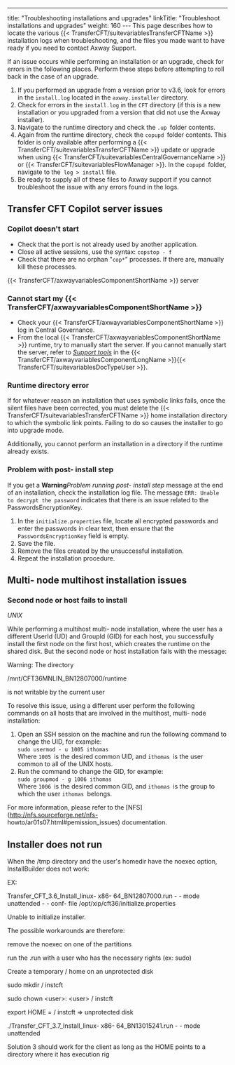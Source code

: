 ---
title: "Troubleshooting installations and upgrades"
linkTitle: "Troubleshoot installations and upgrades"
weight: 160
--- This page describes how to locate the various {{< TransferCFT/suitevariablesTransferCFTName  >}} installation logs when troubleshooting, and the files you made want to have ready if you need to contact Axway Support.

If an issue occurs while performing an installation or an upgrade, check for errors in the following places. Perform these steps before attempting to roll back in the case of an upgrade.

1. If you performed an upgrade from a version prior to v3.6, look for errors in the `install.log` located in the `axway.installer` directory.
1. Check for errors in the `install.log` in the `CFT` directory (if this is a new installation or you upgraded from a version that did not use the Axway installer).
1. Navigate to the runtime directory and check the `.up `folder contents.
1. Again from the runtime directory, check the `copupd `folder contents. This folder is only available after performing a {{< TransferCFT/suitevariablesTransferCFTName >}} update or upgrade when using {{< TransferCFT/suitevariablesCentralGovernanceName >}} or {{< TransferCFT/suitevariablesFlowManager >}}. In the `copupd `folder, navigate to the` log > install` file.
1. Be ready to supply all of these files to Axway support if you cannot troubleshoot the issue with any errors found in the logs.

## Transfer CFT Copilot server issues

### Copilot doesn't start

- Check that the port is not already used by another application.
- Close all active sessions, use the syntax: `copstop - f`
- Check that there are no orphan "`cop*`" processes. If there are, manually kill these processes.

{{< TransferCFT/axwayvariablesComponentShortName  >}} server

### Cannot start my {{< TransferCFT/axwayvariablesComponentShortName  >}}

- Check your {{< TransferCFT/axwayvariablesComponentShortName >}} log in Central Governance.
- From the local {{< TransferCFT/axwayvariablesComponentShortName >}} runtime, try to manually start the server. If you cannot manually start the server, refer to *[Support tools](https://docs.axway.com/bundle/TransferCFT_38_UsersGuide_allOS_en_HTML5/page/Content/Troubleshooting/support_tools.htm)* in the {{< TransferCFT/axwayvariablesComponentLongName >}}{{< TransferCFT/suitevariablesDocTypeUser >}}.

### Runtime directory error

If for whatever reason an installation that uses symbolic links fails, once the silent files have been corrected, you must delete the {{< TransferCFT/suitevariablesTransferCFTName  >}} home installation directory to which the symbolic link points. Failing to do so causes the installer to go into upgrade mode.

Additionally, you cannot perform an installation in a directory if the runtime already exists.

### Problem with post- install step

If you get a **Warning***Problem running post- install step* message at the end of an installation, check the installation log file. The message `ERR: Unable to decrypt the password` indicates that there is an issue related to the PasswordsEncryptionKey.

1. In the `initialize.properties` file, locate all encrypted passwords and enter the passwords in clear text, then ensure that the `PasswordsEncryptionKey` field is empty.
1. Save the file.
1. Remove the files created by the unsuccessful installation.
1. Repeat the installation procedure.

## Multi- node multihost installation issues

### Second node or host fails to install

*UNIX*

While performing a multihost multi- node installation, where the user has a different UserId (UD) and GroupId (GID) for each host, you successfully install the first node on the first host, which creates the runtime on the shared disk. But the second node or host installation fails with the message:

Warning: The directory

/mnt/CFT36MNLIN_BN12807000/runtime

is not writable by the current user

To resolve this issue, using a different user perform the following commands on all hosts that are involved in the multihost, multi- node installation:

1. Open an SSH session on the machine and run the following command to change the UID, for example:  
    `sudo usermod - u 1005 ithomas`  
    Where `1005 `is the desired common UID, and `ithomas `is the user common to all of the UNIX hosts.
1. Run the command to change the GID, for example:  
    `sudo groupmod - g 1006 ithomas`  
    Where `1006 `is the desired common GID, and `ithomas `is the group to which the user `ithomas `belongs.

For more information, please refer to the [NFS](http://nfs.sourceforge.net/nfs- howto/ar01s07.html#pemission_issues) documentation.

## Installer does not run

When the /tmp directory and the user's homedir have the noexec option, InstallBuilder does not work:

EX:

Transfer_CFT_3.6_Install_linux- x86- 64_BN12807000.run - - mode unattended - - conf- file /opt/xip/cft36/initialize.properties

Unable to initialize installer.

The possible workarounds are therefore:

remove the noexec on one of the partitions

run the .run with a user who has the necessary rights (ex: sudo)

Create a temporary / home on an unprotected disk

sudo mkdir / instcft

sudo chown &lt;user>: &lt;user> / instcft

export HOME = / instcft => unprotected disk

./Transfer_CFT_3.7_Install_linux- x86- 64_BN13015241.run - - mode unattended

Solution 3 should work for the client as long as the HOME points to a directory where it has execution rig
